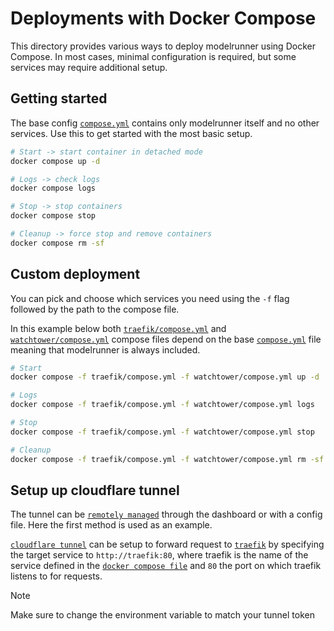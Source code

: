 # Deployments with Docker Compose

This directory provides various ways to deploy modelrunner using Docker Compose.
In most cases, minimal configuration is required, but some services may require additional setup.

## Getting started

The base config [`compose.yml`](compose.yml) contains only modelrunner itself and no other services.
Use this to get started with the most basic setup.

```bash
# Start -> start container in detached mode
docker compose up -d

# Logs -> check logs
docker compose logs

# Stop -> stop containers
docker compose stop

# Cleanup -> force stop and remove containers
docker compose rm -sf
```

## Custom deployment

You can pick and choose which services you need using the `-f` flag followed by the path to the compose file.

In this example below both [`traefik/compose.yml`](traefik/compose.yml)
and [`watchtower/compose.yml`](watchtower/compose.yml) compose files
depend on the base [`compose.yml`](compose.yml) file meaning that modelrunner is always included.

```bash
# Start
docker compose -f traefik/compose.yml -f watchtower/compose.yml up -d

# Logs
docker compose -f traefik/compose.yml -f watchtower/compose.yml logs

# Stop
docker compose -f traefik/compose.yml -f watchtower/compose.yml stop

# Cleanup
docker compose -f traefik/compose.yml -f watchtower/compose.yml rm -sf
```

## Setup up cloudflare tunnel

The tunnel can be [`remotely managed`](https://developers.cloudflare.com/cloudflare-one/connections/connect-networks/get-started/create-remote-tunnel/) through the dashboard or with a config file.
Here the first method is used as an example.

[`cloudflare tunnel`](cf-tunnel/compose.yml) can be setup to forward request to [`traefik`](traefik/compose.yml) by specifying the target service to `http://traefik:80`,
where traefik is the name of the service defined in the [`docker compose file`](traefik/compose.yml) and `80` the port
on which traefik listens to for requests.
> [!NOTE]
> Make sure to change the environment variable to match your tunnel token

